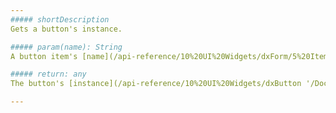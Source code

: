 ```yaml
---
##### shortDescription
Gets a button's instance.

##### param(name): String
A button item's [name](/api-reference/10%20UI%20Widgets/dxForm/5%20Item%20Types/ButtonItem/name.md '/Documentation/ApiReference/UI_Widgets/dxForm/Item_Types/ButtonItem/#name').

##### return: any
The button's [instance](/api-reference/10%20UI%20Widgets/dxButton '/Documentation/ApiReference/UI_Widgets/dxButton/').

---
```

